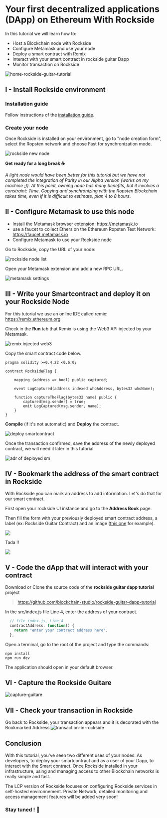 # Your first decentralized applications (DApp) on Ethereum With Rockside

In this tutorial we will learn how to:
* Host a Blockchain node with Rockside
* Configure Metamask and use your node
* Deploy a smart contract with Remix
* Interact with your smart contract in rockside guitar Dapp
* Monitor transaction on Rockside

![home-rockside-guitar-tutorial](https://github.com/blockchain-studio/rockside/blob/master/home-rockside-guitar-tutorial.png)

## I - Install Rockside environment

### Installation guide
Follow instructions of the [installation guide](https://github.com/blockchain-studio/rockside/wiki/Installation-guide).

### Create your node
Once Rockside is installed on your environment, go to "node creation form", select the Ropsten network and choose Fast for synchronization mode.

![rockside new node](https://github.com/blockchain-studio/rockside/blob/master/rockside-new-node.png)

**Get ready for a long break ☕**

*A light node would have been better for this tutorial but we have not completed the integration of Parity in our Alpha version (works on my machine ;)). At this point, owning node has many benefits, but it involves a constraint: Time. Copying and synchronizing with the Ropsten Blockchain takes time, even if it is difficult to estimate, plan 4 to 8 hours.*


## II - Configure Metamask to use this node

* Install the Metamask browser extension: https://metamask.io
* use a faucet to collect Ethers on the Ethereum Ropsten Test Network: https://faucet.metamask.io
* Configure Metamask to use your Rockside node

Go to Rockside, copy the URL of your node:

![rockside node list](https://github.com/blockchain-studio/rockside/blob/master/rockside-nodes-list.jpg)

Open your Metamask extension and add a new RPC URL.

![metamask settings](https://github.com/blockchain-studio/rockside/blob/master/metamask-settings.jpg)

## III - Write your Smartcontract and deploy it on your Rockside Node

For this tutorial we use an online IDE called remix: https://remix.ethereum.org

Check in the **Run** tab that Remix is using the Web3 API injected by your Metamask.

![remix injected web3](https://github.com/blockchain-studio/rockside/blob/master/remix-injected-web3.png)

Copy the smart contract code below.

```solidity
pragma solidity >=0.4.22 <0.6.0;

contract RocksideFlag {

    mapping (address => bool) public captured;

    event LogCaptured(address indexed whoAddress, bytes32 whoName);

    function captureTheFlag(bytes32 name) public {
        captured[msg.sender] = true;
        emit LogCaptured(msg.sender, name);
    }
}
```

**Compile** (if it's not automatic) and **Deploy** the contract.

![deploy smartcontract](https://github.com/blockchain-studio/rockside/blob/master/remix-deploy-contract.jpg)

Once the transaction confirmed, save the address of the newly deployed contract, we will need it later in this tutorial.

![adr of deployed sm](https://github.com/blockchain-studio/rockside/blob/master/remix-sm-adr.jpg)

## IV - Bookmark the address of the smart contract in Rockside

With Rockside you can mark an address to add information. Let's do that for our smart contract.

First open your rockside UI instance and go to the **Address Book** page.

Then fill the form with your previously deployed smart contract address, a label (ex: Rockside Guitar Contract) and an image ([this one](https://www.freepik.com/free-icon/bass-guitar_855554.htm) for example).

![](https://github.com/blockchain-studio/rockside/blob/master/rockside-add-bookmarked-adr.png)

Tada !!

![](https://github.com/blockchain-studio/rockside/blob/master/rockside-list-bookmarked-addresses.png)

## V - Code the dApp that will interact with your contract

Download or Clone the source code of the **rockside guitar dapp tutorial** project
> https://github.com/blockchain-studio/rockside-guitar-dapp-tutorial

In the src/index.js file Line 4, enter the address of your contract.

```js
  // file index.js, Line 4
  contractAddress: function() {
    return "enter your contract address here";
  },
```

Open a terminal, go to the root of the project and type the commands:

```
npm install
npm run dev
```
The application should open in your default browser.

## VI - Capture the Rockside Guitare
![capture-guitare](https://github.com/blockchain-studio/rockside/blob/master/capture-guitare.png)

## VII - Check your transaction in Rockside
Go back to Rockside, your transaction appears and it is decorated with the Bookmarked Address
![transaction-in-rockside](https://github.com/blockchain-studio/rockside/blob/master/transaction-in-rockside.png)

## Conclusion
With this tutorial, you've seen two different uses of your nodes: As developers, to deploy your smartcontract and as a user of your Dapp, to interact with the Smart contract. Once Rockside installed in your infrastructure, using and managing access to other Blockchain networks is really simple and fast.

The LCP version of Rockside focuses on configuring Rockside services in self-hosted environnement. Private Network, detailed monitoring and access management features will be added very soon!
### Stay tuned ! 🚀

